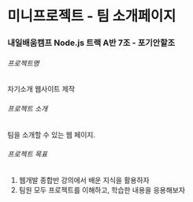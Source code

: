 # 미니프로젝트 - 팀 소개페이지
### 내일배움캠프 Node.js 트랙 A반 7조 - 포기안할조

###### 프로젝트명
자기소개 웹사이트 제작

###### 프로젝트 소개
팀을 소개할 수 있는 웹 페이지.

###### 프로젝트 목표
1. 웹개발 종합반 강의에서 배운 지식을 활용하자
2. 팀원 모두 프로젝트를 이해하고, 학습한 내용을 응용해보자
